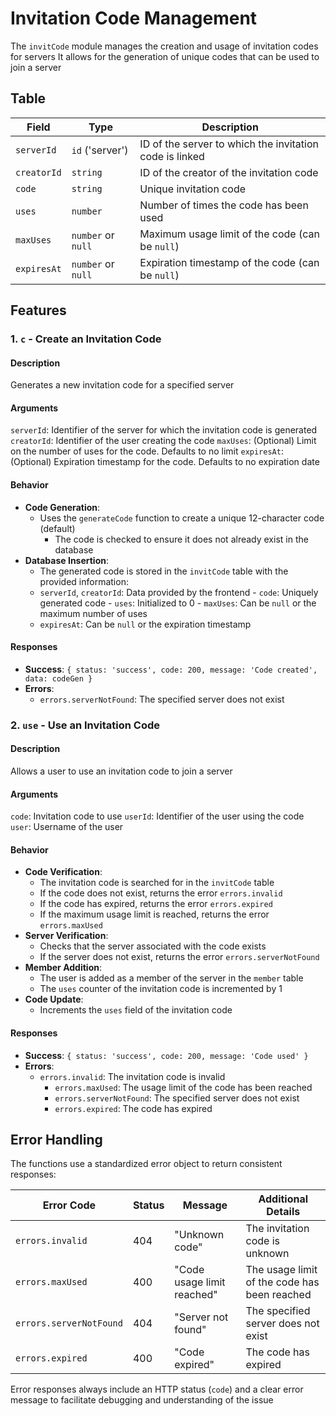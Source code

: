 # Invitation Code Management

The `invitCode` module manages the creation and usage of invitation codes for servers
It allows for the generation of unique codes that can be used to join a server

## Table

| Field       | Type               | Description                                             |
| ----------- | ------------------ | ------------------------------------------------------- |
| `serverId`  | `id` ('server')    | ID of the server to which the invitation code is linked |
| `creatorId` | `string`           | ID of the creator of the invitation code                |
| `code`      | `string`           | Unique invitation code                                  |
| `uses`      | `number`           | Number of times the code has been used                  |
| `maxUses`   | `number` or `null` | Maximum usage limit of the code (can be `null`)         |
| `expiresAt` | `number` or `null` | Expiration timestamp of the code (can be `null`)        |

## Features

### 1. `c` - Create an Invitation Code

#### Description

Generates a new invitation code for a specified server

#### Arguments

`serverId`: Identifier of the server for which the invitation code is generated
`creatorId`: Identifier of the user creating the code
`maxUses`: (Optional) Limit on the number of uses for the code. Defaults to no limit
`expiresAt`: (Optional) Expiration timestamp for the code. Defaults to no expiration date

#### Behavior

-   **Code Generation**:
    -   Uses the `generateCode` function to create a unique 12-character code (default)
        -   The code is checked to ensure it does not already exist in the database
-   **Database Insertion**:
    -   The generated code is stored in the `invitCode` table with the provided information:
    -   `serverId`, `creatorId`: Data provided by the frontend - `code`: Uniquely generated code - `uses`: Initialized to 0 - `maxUses`: Can be `null` or the maximum number of uses
    -   `expiresAt`: Can be `null` or the expiration timestamp

#### Responses

-   **Success**: `{ status: 'success', code: 200, message: 'Code created', data: codeGen }`
-   **Errors**:
    -   `errors.serverNotFound`: The specified server does not exist

### 2. `use` - Use an Invitation Code

#### Description

Allows a user to use an invitation code to join a server

#### Arguments

`code`: Invitation code to use
`userId`: Identifier of the user using the code
`user`: Username of the user

#### Behavior

-   **Code Verification**:
    -   The invitation code is searched for in the `invitCode` table
    -   If the code does not exist, returns the error `errors.invalid`
    -   If the code has expired, returns the error `errors.expired`
    -   If the maximum usage limit is reached, returns the error `errors.maxUsed`
-   **Server Verification**:
    -   Checks that the server associated with the code exists
    -   If the server does not exist, returns the error `errors.serverNotFound`
-   **Member Addition**:
    -   The user is added as a member of the server in the `member` table
    -   The `uses` counter of the invitation code is incremented by 1
-   **Code Update**:
    -   Increments the `uses` field of the invitation code

#### Responses

-   **Success**: `{ status: 'success', code: 200, message: 'Code used' }`
-   **Errors**:
    -   `errors.invalid`: The invitation code is invalid
        -   `errors.maxUsed`: The usage limit of the code has been reached
        -   `errors.serverNotFound`: The specified server does not exist
        -   `errors.expired`: The code has expired

## Error Handling

The functions use a standardized error object to return consistent responses:

| Error Code              | Status | Message                    | Additional Details                           |
| ----------------------- | ------ | -------------------------- | -------------------------------------------- |
| `errors.invalid`        | 404    | "Unknown code"             | The invitation code is unknown               |
| `errors.maxUsed`        | 400    | "Code usage limit reached" | The usage limit of the code has been reached |
| `errors.serverNotFound` | 404    | "Server not found"         | The specified server does not exist          |
| `errors.expired`        | 400    | "Code expired"             | The code has expired                         |

Error responses always include an HTTP status (`code`) and a clear error message to facilitate debugging and understanding of the issue

